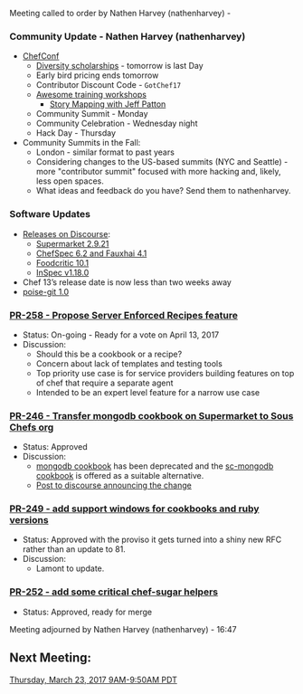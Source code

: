 Meeting called to order by Nathen Harvey (nathenharvey) -  

### Community Update - Nathen Harvey (nathenharvey)

* [ChefConf](https://chefconf.chef.io/2017/)
  * [Diversity scholarships](https://chefconf.chef.io/2017/diversity-scholarship/) - tomorrow is last Day
  * Early bird pricing ends tomorrow
  * Contributor Discount Code - `GotChef17`
  * [Awesome training workshops](https://blog.chef.io/2017/03/09/exclusive-workshops-chefconf-2017/)
    * [Story Mapping with Jeff Patton](https://blog.chef.io/2017/03/29/story-mapping-jeff-patton/)
  * Community Summit - Monday
  * Community Celebration - Wednesday night
  * Hack Day - Thursday
* Community Summits in the Fall:
  * London - similar format to past years
  * Considering changes to the US-based summits (NYC and Seattle) - more "contributor summit" focused with more hacking and, likely, less open spaces.
  * What ideas and feedback do you have?  Send them to nathenharvey.

### Software Updates

* [Releases on Discourse](https://discourse.chef.io/c/chef-release):
  * [Supermarket 2.9.21](https://discourse.chef.io/t/supermarket-2-9-21-released/10641/1)
  * [ChefSpec 6.2 and Fauxhai 4.1](https://discourse.chef.io/t/new-chefspec-6-2-and-fauxhai-4-1-releases/10645/1)
  * [Foodcritic 10.1](https://discourse.chef.io/t/foodcritic-10-1-released/10666/1)
  * [InSpec v1.18.0](https://discourse.chef.io/t/inspec-v1-18-0-released/10672/1)
* Chef 13’s release date is now less than two weeks away
* [poise-git 1.0](https://supermarket.chef.io/cookbooks/poise-git)

### [PR-258 - Propose Server Enforced Recipes feature](https://github.com/chef/chef-rfc/pull/258)
* Status: On-going - Ready for a vote on April 13, 2017
* Discussion:
  * Should this be a cookbook or a recipe?
  * Concern about lack of templates and testing tools
  * Top priority use case is for service providers building features on top of chef that require a separate agent
  * Intended to be an expert level feature for a narrow use case

### [PR-246 - Transfer mongodb cookbook on Supermarket to Sous Chefs org](https://github.com/chef/chef-rfc/pull/246)
* Status:  Approved
* Discussion:
  * [mongodb cookbook](https://supermarket.chef.io/cookbooks/mongodb) has been deprecated and the [sc-mongodb cookbook](https://supermarket.chef.io/cookbooks/sc-mongodb) is offered as a suitable alternative.
  * [Post to discourse announcing the change](https://discourse.chef.io/t/deprecating-the-mongodb-cookbook-please-use-sc-mongodb/10636)

### [PR-249 - add support windows for cookbooks and ruby versions](https://github.com/chef/chef-rfc/pull/249)
* Status: Approved with the proviso it gets turned into a shiny new RFC rather than an update to 81.
* Discussion:
  * Lamont to update.

### [PR-252 - add some critical chef-sugar helpers](https://github.com/chef/chef-rfc/pull/252)
* Status:  Approved, ready for merge

Meeting adjourned by Nathen Harvey (nathenharvey) - 16:47

## Next Meeting:

[Thursday, March 23, 2017 9AM-9:50AM PDT](http://everytimezone.com/#2017-3-23,240,cn3)
